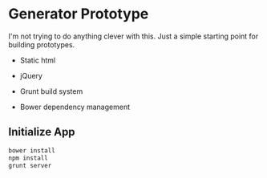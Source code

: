 Generator Prototype
===================

I'm not trying to do anything clever with this. Just a simple starting point for building prototypes.

- Static html
- jQuery

- Grunt build system

- Bower dependency management

## Initialize App

```sh
bower install
npm install
grunt server
```

